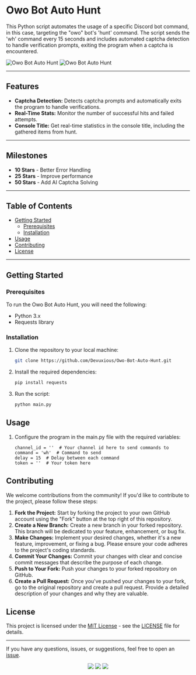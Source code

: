 # Owo Bot Auto Hunt

This Python script automates the usage of a specific Discord bot command, in this case, targeting the "owo" bot's 'hunt' command. The script sends the 'wh' command every 15 seconds and includes automated captcha detection to handle verification prompts, exiting the program when a captcha is encountered.

![Owo Bot Auto Hunt](https://img.shields.io/badge/version-1.0.0-FF7F7F)
![Owo Bot Auto Hunt](https://img.shields.io/badge/author-%E2%9C%9F-FF7F7F)

---

## Features

- **Captcha Detection:** Detects captcha prompts and automatically exits the program to handle verifications.
- **Real-Time Stats:** Monitor the number of successful hits and failed attempts.
- **Console Title:** Get real-time statistics in the console title, including the gathered items from hunt.

---

## Milestones

- **10 Stars** - Better Error Handling
- **25 Stars** - Improve performance
- **50 Stars** - Add AI Captcha Solving

---

## Table of Contents

- [Getting Started](#getting-started)
  - [Prerequisites](#prerequisites)
  - [Installation](#installation)
- [Usage](#usage)
- [Contributing](#contributing)
- [License](#license)

---

## Getting Started

### Prerequisites

To run the Owo Bot Auto Hunt, you will need the following:

- Python 3.x
- Requests library

### Installation

1. Clone the repository to your local machine:

   ```bash
   git clone https://github.com/Devuxious/Owo-Bot-Auto-Hunt.git
   ```
  
2. Install the required dependencies:
   
   ```bash
   pip install requests
   ```
   
3. Run the script:
   ```bash
   python main.py
   ```


## Usage

1. Configure the program in the main.py file with the required variables:
   ```
   channel_id = ''  # Your channel id here to send commands to
   command = 'wh'  # Command to send
   delay = 15  # Delay between each command
   token = ''  # Your token here
   ```

## Contributing

We welcome contributions from the community! If you'd like to contribute to the project, please follow these steps:

1. **Fork the Project:** Start by forking the project to your own GitHub account using the "Fork" button at the top right of this repository.
2. **Create a New Branch:** Create a new branch in your forked repository. This branch will be dedicated to your feature, enhancement, or bug fix.
3. **Make Changes:** Implement your desired changes, whether it's a new feature, improvement, or fixing a bug. Please ensure your code adheres to the project's coding standards.
4. **Commit Your Changes:** Commit your changes with clear and concise commit messages that describe the purpose of each change.
5. **Push to Your Fork:** Push your changes to your forked repository on GitHub.
6. **Create a Pull Request:** Once you've pushed your changes to your fork, go to the original repository and create a pull request. Provide a detailed description of your changes and why they are valuable.

## License

This project is licensed under the [MIT License](LICENSE) - see the [LICENSE](LICENSE) file for details.

---

If you have any questions, issues, or suggestions, feel free to open an [issue](https://github.com/Devuxious/Owo-Bot-Auto-Hunt/issues).


<p align="center">
  <img src="https://img.shields.io/github/license/Devuxious/Owo-Bot-Auto-Hunt.svg?style=for-the-badge&labelColor=black&color=FF7F7F&logo=IOTA"/>
  <img src="https://img.shields.io/github/stars/Devuxious/Owo-Bot-Auto-Hunt.svg?style=for-the-badge&labelColor=black&color=FF7F7F&logo=IOTA"/>
  <img src="https://img.shields.io/github/languages/top/Devuxious/Owo-Bot-Auto-Hunt.svg?style=for-the-badge&labelColor=black&color=FF7F7F&logo=python"/>
</p>
